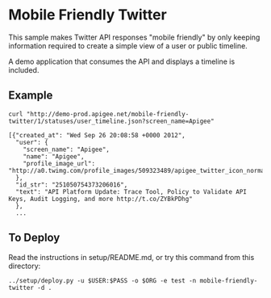 # Mobile Friendly Twitter

This sample makes Twitter API responses "mobile friendly" by only keeping information
required to create a simple view of a user or public timeline.

A demo application that consumes the API and displays a timeline is included.

## Example

    curl "http://demo-prod.apigee.net/mobile-friendly-twitter/1/statuses/user_timeline.json?screen_name=Apigee"

    [{"created_at": "Wed Sep 26 20:08:58 +0000 2012",
      "user": {
        "screen_name": "Apigee",
        "name": "Apigee",
        "profile_image_url": "http://a0.twimg.com/profile_images/509323489/apigee_twitter_icon_normal.png"
      },
      "id_str": "251050754373206016",
      "text": "API Platform Update: Trace Tool, Policy to Validate API Keys, Audit Logging, and more http://t.co/ZYBkPDhg"
      },
      ...

## To Deploy

Read the instructions in setup/README.md, or try this command from this directory:

    ../setup/deploy.py -u $USER:$PASS -o $ORG -e test -n mobile-friendly-twitter -d .

